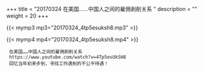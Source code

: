 +++
title = "20170324  在美国……中国人之间的雇佣剥削关系 "
description = ""
weight = 20
+++

{{< mymp3 mp3="20170324_4tp5esuksh8.mp3" >}}

{{< mymp4 mp4="20170324_4tp5esuksh8.mp4" >}}

     在美国……中国人之间的雇佣剥削关系 
     https://www.youtube.com/watch?v=4Tp5esUkSH8 
     回忆当年初来步到，寻找工作遇到的不公平待遇！ 
